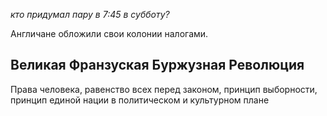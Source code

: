 *кто придумал пару в 7:45 в субботу?*

Англичане обложили свои колонии налогами.

## Великая Франзуская Буржузная Революция

Права человека, равенство всех перед законом, принцип выборности, принцип единой нации в политическом и культурном плане